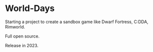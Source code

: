# World-Days
Starting a project to create a sandbox game like Dwarf Fortress, C:DDA, Rimworld.

Full open source.

Release in 2023.
